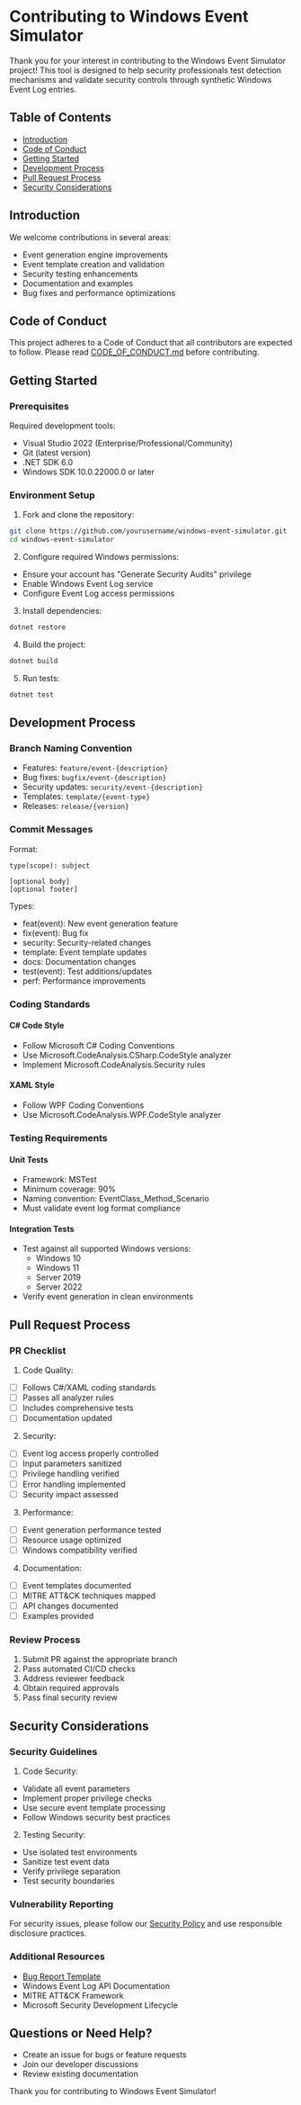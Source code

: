 # Contributing to Windows Event Simulator

Thank you for your interest in contributing to the Windows Event Simulator project! This tool is designed to help security professionals test detection mechanisms and validate security controls through synthetic Windows Event Log entries.

## Table of Contents
- [Introduction](#introduction)
- [Code of Conduct](#code-of-conduct)
- [Getting Started](#getting-started)
- [Development Process](#development-process)
- [Pull Request Process](#pull-request-process)
- [Security Considerations](#security-considerations)

## Introduction

We welcome contributions in several areas:
- Event generation engine improvements
- Event template creation and validation
- Security testing enhancements
- Documentation and examples
- Bug fixes and performance optimizations

## Code of Conduct

This project adheres to a Code of Conduct that all contributors are expected to follow. Please read [CODE_OF_CONDUCT.md](CODE_OF_CONDUCT.md) before contributing.

## Getting Started

### Prerequisites

Required development tools:
- Visual Studio 2022 (Enterprise/Professional/Community)
- Git (latest version)
- .NET SDK 6.0
- Windows SDK 10.0.22000.0 or later

### Environment Setup

1. Fork and clone the repository:
```bash
git clone https://github.com/yourusername/windows-event-simulator.git
cd windows-event-simulator
```

2. Configure required Windows permissions:
- Ensure your account has "Generate Security Audits" privilege
- Enable Windows Event Log service
- Configure Event Log access permissions

3. Install dependencies:
```bash
dotnet restore
```

4. Build the project:
```bash
dotnet build
```

5. Run tests:
```bash
dotnet test
```

## Development Process

### Branch Naming Convention

- Features: `feature/event-{description}`
- Bug fixes: `bugfix/event-{description}`
- Security updates: `security/event-{description}`
- Templates: `template/{event-type}`
- Releases: `release/{version}`

### Commit Messages

Format:
```
type(scope): subject

[optional body]
[optional footer]
```

Types:
- feat(event): New event generation feature
- fix(event): Bug fix
- security: Security-related changes
- template: Event template updates
- docs: Documentation changes
- test(event): Test additions/updates
- perf: Performance improvements

### Coding Standards

#### C# Code Style
- Follow Microsoft C# Coding Conventions
- Use Microsoft.CodeAnalysis.CSharp.CodeStyle analyzer
- Implement Microsoft.CodeAnalysis.Security rules

#### XAML Style
- Follow WPF Coding Conventions
- Use Microsoft.CodeAnalysis.WPF.CodeStyle analyzer

### Testing Requirements

#### Unit Tests
- Framework: MSTest
- Minimum coverage: 90%
- Naming convention: EventClass_Method_Scenario
- Must validate event log format compliance

#### Integration Tests
- Test against all supported Windows versions:
  - Windows 10
  - Windows 11
  - Server 2019
  - Server 2022
- Verify event generation in clean environments

## Pull Request Process

### PR Checklist

1. Code Quality:
- [ ] Follows C#/XAML coding standards
- [ ] Passes all analyzer rules
- [ ] Includes comprehensive tests
- [ ] Documentation updated

2. Security:
- [ ] Event log access properly controlled
- [ ] Input parameters sanitized
- [ ] Privilege handling verified
- [ ] Error handling implemented
- [ ] Security impact assessed

3. Performance:
- [ ] Event generation performance tested
- [ ] Resource usage optimized
- [ ] Windows compatibility verified

4. Documentation:
- [ ] Event templates documented
- [ ] MITRE ATT&CK techniques mapped
- [ ] API changes documented
- [ ] Examples provided

### Review Process

1. Submit PR against the appropriate branch
2. Pass automated CI/CD checks
3. Address reviewer feedback
4. Obtain required approvals
5. Pass final security review

## Security Considerations

### Security Guidelines

1. Code Security:
- Validate all event parameters
- Implement proper privilege checks
- Use secure event template processing
- Follow Windows security best practices

2. Testing Security:
- Use isolated test environments
- Sanitize test event data
- Verify privilege separation
- Test security boundaries

### Vulnerability Reporting

For security issues, please follow our [Security Policy](SECURITY.md) and use responsible disclosure practices.

### Additional Resources

- [Bug Report Template](.github/ISSUE_TEMPLATE/bug_report.md)
- Windows Event Log API Documentation
- MITRE ATT&CK Framework
- Microsoft Security Development Lifecycle

## Questions or Need Help?

- Create an issue for bugs or feature requests
- Join our developer discussions
- Review existing documentation

Thank you for contributing to Windows Event Simulator!
